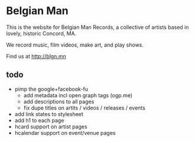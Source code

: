 # Belgian Man

This is the website for Belgian Man Records, a collective of artists based in lovely, historic Concord, MA.

We record music, film videos, make art, and play shows.

Find us at http://blgn.mn

## todo

* pimp the google+facebook-fu
	* add metadata incl open graph tags (ogp.me)
	* add descriptions to all pages
	* fix dupe titles on artits / videos / releases / events
* add link states to stylesheet
* add h1 to each page
* hcard support on artist pages
* hcalendar support on event/venue pages
